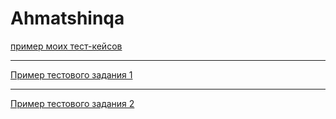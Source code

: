 # Ahmatshinqa
[пример моих тест-кейсов](https://docs.google.com/spreadsheets/d/1OcRFawP_LCOPPFPUW6oPa67GX7Ru6z9Bncpc9966z5w/edit?usp=drivesdk)

---

[Пример тестового задания 1](https://docs.google.com/spreadsheets/d/1Ui5kcIN-EZJJtUbxP03VsHW_a1KOQ_KORl75nZudZDg/edit?usp=drivesdk)

---

[Пример тестового задания 2](https://kokoz.atlassian.net/jira/software/projects/KON/boards/1)
